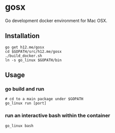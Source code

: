 gosx
====

Go development docker environment for Mac OSX.

Installation
------------

```
go get h12.me/gosx
cd $GOPATH/src/h12.me/gosx
./build_docker.sh
ln -s go_linux $GOPATH/bin

```


Usage
-----

### go build and run

```
# cd to a main package under $GOPATH
go_linux run [port]
```

### run an interactive bash within the container

```
go_linux bash
```

